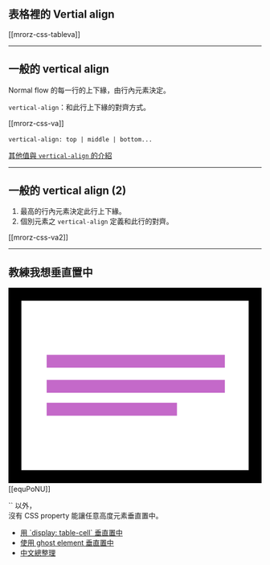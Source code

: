 
表格裡的 Vertial align
---------------------
[[mrorz-css-tableva]]

---

一般的 vertical align
--------------------

Normal flow 的每一行的上下緣，由行內元素決定。

`vertical-align`：和此行上下緣的對齊方式。

[[mrorz-css-va]]

`vertical-align: top | middle | bottom...`

[其他值與 `vertical-align` 的介紹](http://css-tricks.com/what-is-vertical-align/)


---

一般的 vertical align (2)
------------------------

1. 最高的行內元素決定此行上下緣。
2. 個別元素之 `vertical-align` 定義和此行的對齊。

[[mrorz-css-va2]]

---

教練我想垂直置中
-------------

<div class="row">
  <div class="span2">
    <img class="borderless" src="images/css/vertical-centering.png" alt="垂直置中示意圖">
  </div>
  <div class="span4">
    [[equPoNU]]
  </div>
</div>

<p class="fragment">`<td>` 以外，<br>沒有 CSS property 能讓任意高度元素垂直置中。</p>
<ul class="fragment leader">
  <li>
    <a href="http://css-tricks.com/vertically-center-multi-lined-text/">用 `display: table-cell` 垂直置中</a>
  </li>
  <li>
    <a href="http://css-tricks.com/centering-in-the-unknown/">使用 ghost element 垂直置中</a>
  </li>
  <li>
    <a href="http://blog.yam.com/hanasan/article/35806444">中文總整理</a>
  </li>
</ul>
